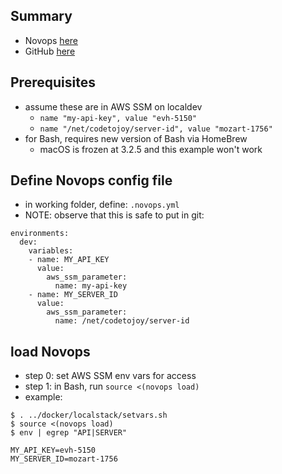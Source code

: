
## Summary

* Novops [here](https://novops.dev/)
* GitHub [here](https://github.com/PierreBeucher/novops)

## Prerequisites

* assume these are in AWS SSM on localdev
    * `name "my-api-key", value "evh-5150"`
    * `name "/net/codetojoy/server-id", value "mozart-1756"`
* for Bash, requires new version of Bash via HomeBrew
	* macOS is frozen at 3.2.5 and this example won't work

## Define Novops config file

* in working folder, define: `.novops.yml`
* NOTE: observe that this is safe to put in git:

```
environments:
  dev:
    variables:
    - name: MY_API_KEY
      value:
        aws_ssm_parameter:
          name: my-api-key
    - name: MY_SERVER_ID
      value:
        aws_ssm_parameter:
          name: /net/codetojoy/server-id
```

## load Novops 

* step 0: set AWS SSM env vars for access
* step 1: in Bash, run `source <(novops load)` 
* example:

```
$ . ../docker/localstack/setvars.sh 
$ source <(novops load)
$ env | egrep "API|SERVER"

MY_API_KEY=evh-5150
MY_SERVER_ID=mozart-1756
```
